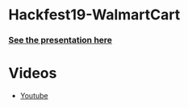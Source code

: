 # Hackfest19-WalmartCart

### [See the presentation here](https://drive.google.com/file/d/1M-ECFI_zoHgxjLKrOrsq-r3TZ-aqKEkU/view?usp=sharing)

# Videos

* [Youtube](https://youtu.be/gzgvM-UuulA)
